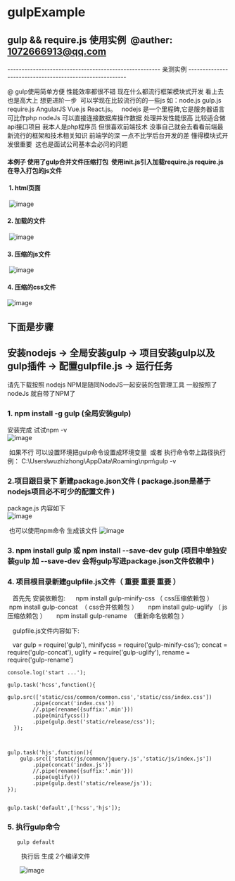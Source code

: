 # gulpExample
## gulp &amp;&amp; require.js 使用实例  @auther: 1072666913@qq.com


------------------------------------------------------ 亲测实例 -------------------------------------------------------- 


@  gulp使用简单方便  性能效率都很不错  现在什么都流行框架模块式开发 看上去也是高大上 想更进阶一步 
可以学现在比较流行的的一些js 如：node.js gulp.js require.js  AngularJS Vue.js  React.js。   
nodejs 是一个里程碑,它是服务器语言 可比作php nodeJs 可以直接连接数据库操作数据 处理并发性能很高 
比较适合做api接口项目  我本人是php程序员 但很喜欢前端技术 没事自己就会去看看前端最新流行的框架和技术相关知识
前端学的深 一点不比学后台开发的差 懂得模块式开发很重要  这也是面试公司基本会必问的问题


#### 本例子 使用了gulp合并文件压缩打包  使用init.js引入加载require.js  require.js在导入打包的js文件<br/>

####  1. html页面<br/>
  ![image](https://github.com/zaizhan1990/gulpExample/blob/master/step/6.png)
  
#### 2. 加载的文件<br/>
  ![image](https://github.com/zaizhan1990/gulpExample/blob/master/step/5.png)
  
#### 3. 压缩的js文件<br/>
  ![image](https://github.com/zaizhan1990/gulpExample/blob/master/step/7.png)
  
#### 4. 压缩的css文件<br/>
  ![image](https://github.com/zaizhan1990/gulpExample/blob/master/step/8.png)



## 下面是步骤

## 安装nodejs -> 全局安装gulp -> 项目安装gulp以及gulp插件 -> 配置gulpfile.js -> 运行任务


请先下载按照 nodejs  NPM是随同NodeJS一起安装的包管理工具 一般按照了nodeJs 就自带了NPM了

### 1.  npm install -g gulp (全局安装gulp)
  安装完成  试试npm -v  
  ![image](https://github.com/zaizhan1990/gulpExample/blob/master/step/1.png)
  
  如果不行 可以设置环境把gulp命令设置成环境变量  或者 执行命令带上路径执行 例： C:\Users\wuzhizhong\AppData\Roaming\npm\gulp -v
  
  
  
### 2.项目跟目录下 新建package.json文件 ( package.json是基于nodejs项目必不可少的配置文件 ) 

  package.js 内容如下  
    ![image](https://github.com/zaizhan1990/gulpExample/blob/master/step/2.png)
  
  也可以使用npm命令 生成该文件
   ![image](https://github.com/zaizhan1990/gulpExample/blob/master/step/3.png)
   
   
 
### 3. npm install gulp 或 npm install --save-dev gulp (项目中单独安装gulp 加 --save-dev 会将gulp写进package.json文件依赖中 )  



### 4. 项目根目录新建gulpfile.js文件（ 重要  重要  重要 ）

    首先先 安装依赖包: 
      npm install gulp-minify-css （ css压缩依赖包 ）
      npm install gulp-concat  （ css合并依赖包 ）
      npm install gulp-uglify  （ js压缩依赖包 ）
      npm install gulp-rename  （重新命名依赖包 ）


    gulpfile.js文件内容如下:
    
    var gulp = require('gulp'),
        minifycss = require('gulp-minify-css');
        concat = require('gulp-concat'),
        uglify = require('gulp-uglify'),
        rename = require('gulp-rename')

    console.log('start ...');

    gulp.task('hcss',function(){
             gulp.src(['static/css/common/common.css','static/css/index.css'])
            .pipe(concat('index.css'))
            //.pipe(rename({suffix:'.min'}))
            .pipe(minifycss())
            .pipe(gulp.dest('static/release/css'));
      });



    gulp.task('hjs',function(){
        gulp.src(['static/js/common/jquery.js','static/js/index.js'])
            .pipe(concat('index.js'))
            //.pipe(rename({suffix:'.min'}))
            .pipe(uglify())
            .pipe(gulp.dest('static/release/js'));
    });


    gulp.task('default',['hcss','hjs']);
    
    
    
    
### 5. 执行gulp命令
       
       gulp default 
        
        执行后 生成 2个编译文件
        
        ![image](https://github.com/zaizhan1990/gulpExample/blob/master/step/4.png)
    
    
    


